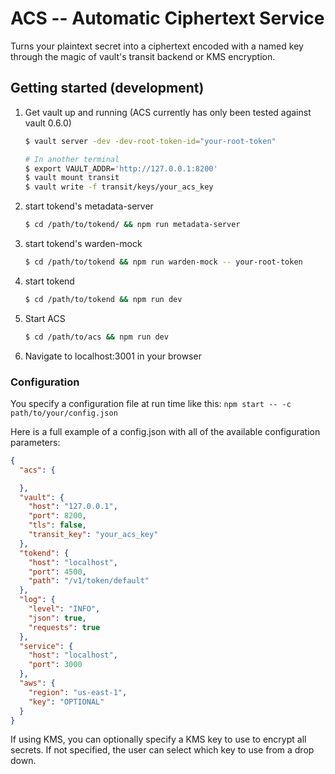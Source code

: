 # ACS -- Automatic Ciphertext Service
Turns your plaintext secret into a ciphertext encoded with a named key
through the magic of vault's transit backend or KMS encryption.

## Getting started (development)

1. Get vault up and running (ACS currently has only been tested against vault 0.6.0)

    ```bash
    $ vault server -dev -dev-root-token-id="your-root-token"

    # In another terminal
    $ export VAULT_ADDR='http://127.0.0.1:8200'
    $ vault mount transit
    $ vault write -f transit/keys/your_acs_key
    ```

1. start tokend's metadata-server

    ```bash
    $ cd /path/to/tokend/ && npm run metadata-server
    ```

1. start tokend's warden-mock

    ```bash
    $ cd /path/to/tokend && npm run warden-mock -- your-root-token
    ```

1. start tokend

    ```bash
    $ cd /path/to/tokend && npm run dev
    ```

1. Start ACS

    ```bash
    $ cd /path/to/acs && npm run dev
    ```

1. Navigate to localhost:3001 in your browser


### Configuration

You specify a configuration file at run time like this:
`npm start -- -c path/to/your/config.json`

Here is a full example of a config.json with all of the available configuration parameters:

```json
{
  "acs": {

  },
  "vault": {
    "host": "127.0.0.1",
    "port": 8200,
    "tls": false,
    "transit_key": "your_acs_key"
  },
  "tokend": {
    "host": "localhost",
    "port": 4500,
    "path": "/v1/token/default"
  },
  "log": {
    "level": "INFO",
    "json": true,
    "requests": true
  },
  "service": {
    "host": "localhost",
    "port": 3000
  },
  "aws": {
    "region": "us-east-1",
    "key": "OPTIONAL"
  }
}
```

If using KMS, you can optionally specify a KMS key to use to encrypt all
secrets. If not specified, the user can select which key to use from a
drop down.
